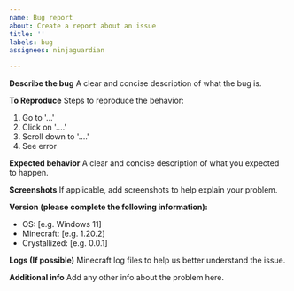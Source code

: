 ```yaml
---
name: Bug report
about: Create a report about an issue
title: ''
labels: bug
assignees: ninjaguardian

---
```


**Describe the bug**
A clear and concise description of what the bug is.

**To Reproduce**
Steps to reproduce the behavior:
1. Go to '...'
2. Click on '....'
3. Scroll down to '....'
4. See error

**Expected behavior**
A clear and concise description of what you expected to happen.

**Screenshots**
If applicable, add screenshots to help explain your problem.

**Version (please complete the following information):**
 - OS: [e.g. Windows 11]
 - Minecraft: [e.g. 1.20.2]
 - Crystallized: [e.g. 0.0.1]

**Logs (If possible)**
Minecraft log files to help us better understand the issue.

**Additional info**
Add any other info about the problem here.
